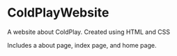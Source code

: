 # ColdPlayWebsite
A website about ColdPlay. Created using HTML and CSS

Includes a about page, index page, and home page.

